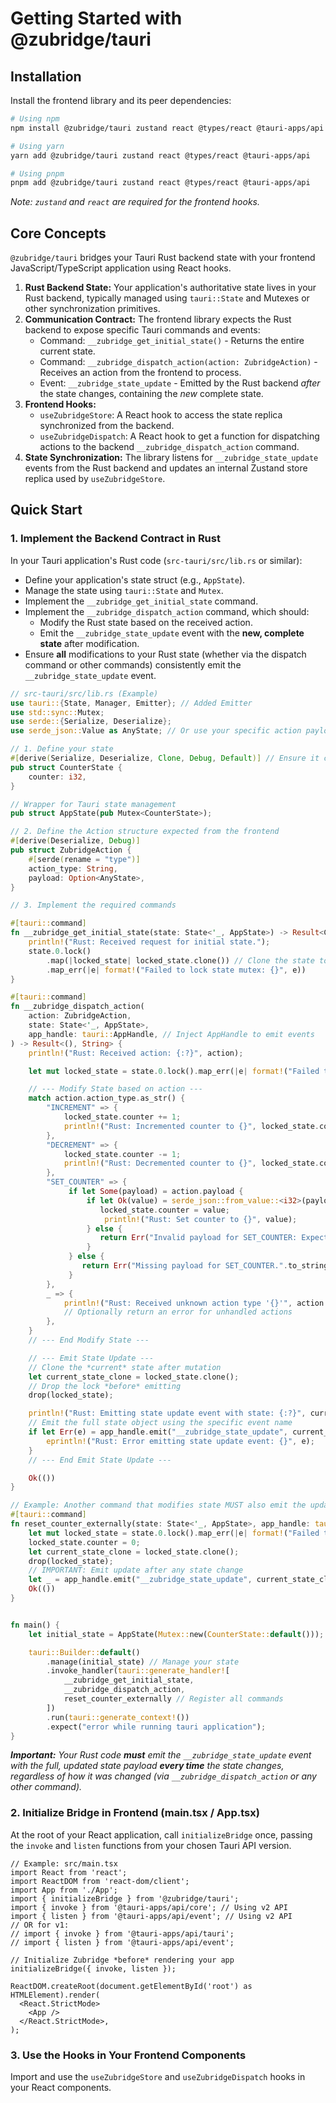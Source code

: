 # Getting Started with @zubridge/tauri

## Installation

Install the frontend library and its peer dependencies:

```bash
# Using npm
npm install @zubridge/tauri zustand react @types/react @tauri-apps/api

# Using yarn
yarn add @zubridge/tauri zustand react @types/react @tauri-apps/api

# Using pnpm
pnpm add @zubridge/tauri zustand react @types/react @tauri-apps/api
```

_Note: `zustand` and `react` are required for the frontend hooks._

## Core Concepts

`@zubridge/tauri` bridges your Tauri Rust backend state with your frontend JavaScript/TypeScript application using React hooks.

1.  **Rust Backend State:** Your application's authoritative state lives in your Rust backend, typically managed using `tauri::State` and Mutexes or other synchronization primitives.
2.  **Communication Contract:** The frontend library expects the Rust backend to expose specific Tauri commands and events:
    - Command: `__zubridge_get_initial_state()` - Returns the entire current state.
    - Command: `__zubridge_dispatch_action(action: ZubridgeAction)` - Receives an action from the frontend to process.
    - Event: `__zubridge_state_update` - Emitted by the Rust backend _after_ the state changes, containing the _new_ complete state.
3.  **Frontend Hooks:**
    - `useZubridgeStore`: A React hook to access the state replica synchronized from the backend.
    - `useZubridgeDispatch`: A React hook to get a function for dispatching actions to the backend `__zubridge_dispatch_action` command.
4.  **State Synchronization:** The library listens for `__zubridge_state_update` events from the Rust backend and updates an internal Zustand store replica used by `useZubridgeStore`.

## Quick Start

### 1. Implement the Backend Contract in Rust

In your Tauri application's Rust code (`src-tauri/src/lib.rs` or similar):

- Define your application's state struct (e.g., `AppState`).
- Manage the state using `tauri::State` and `Mutex`.
- Implement the `__zubridge_get_initial_state` command.
- Implement the `__zubridge_dispatch_action` command, which should:
  - Modify the Rust state based on the received action.
  - Emit the `__zubridge_state_update` event with the **new, complete state** after modification.
- Ensure **all** modifications to your Rust state (whether via the dispatch command or other commands) consistently emit the `__zubridge_state_update` event.

```rust
// src-tauri/src/lib.rs (Example)
use tauri::{State, Manager, Emitter}; // Added Emitter
use std::sync::Mutex;
use serde::{Serialize, Deserialize};
use serde_json::Value as AnyState; // Or use your specific action payload type

// 1. Define your state
#[derive(Serialize, Deserialize, Clone, Debug, Default)] // Ensure it can be serialized and cloned for events
pub struct CounterState {
    counter: i32,
}

// Wrapper for Tauri state management
pub struct AppState(pub Mutex<CounterState>);

// 2. Define the Action structure expected from the frontend
#[derive(Deserialize, Debug)]
pub struct ZubridgeAction {
    #[serde(rename = "type")]
    action_type: String,
    payload: Option<AnyState>,
}

// 3. Implement the required commands

#[tauri::command]
fn __zubridge_get_initial_state(state: State<'_, AppState>) -> Result<CounterState, String> {
    println!("Rust: Received request for initial state.");
    state.0.lock()
        .map(|locked_state| locked_state.clone()) // Clone the state to return
        .map_err(|e| format!("Failed to lock state mutex: {}", e))
}

#[tauri::command]
fn __zubridge_dispatch_action(
    action: ZubridgeAction,
    state: State<'_, AppState>,
    app_handle: tauri::AppHandle, // Inject AppHandle to emit events
) -> Result<(), String> {
    println!("Rust: Received action: {:?}", action);

    let mut locked_state = state.0.lock().map_err(|e| format!("Failed to lock state mutex: {}", e))?;

    // --- Modify State based on action ---
    match action.action_type.as_str() {
        "INCREMENT" => {
            locked_state.counter += 1;
            println!("Rust: Incremented counter to {}", locked_state.counter);
        },
        "DECREMENT" => {
            locked_state.counter -= 1;
            println!("Rust: Decremented counter to {}", locked_state.counter);
        },
        "SET_COUNTER" => {
             if let Some(payload) = action.payload {
                 if let Ok(value) = serde_json::from_value::<i32>(payload) {
                    locked_state.counter = value;
                     println!("Rust: Set counter to {}", value);
                 } else {
                    return Err("Invalid payload for SET_COUNTER: Expected an integer.".to_string());
                 }
             } else {
                return Err("Missing payload for SET_COUNTER.".to_string());
             }
        },
        _ => {
            println!("Rust: Received unknown action type '{}'", action.action_type);
            // Optionally return an error for unhandled actions
        },
    }
    // --- End Modify State ---

    // --- Emit State Update ---
    // Clone the *current* state after mutation
    let current_state_clone = locked_state.clone();
    // Drop the lock *before* emitting
    drop(locked_state);

    println!("Rust: Emitting state update event with state: {:?}", current_state_clone);
    // Emit the full state object using the specific event name
    if let Err(e) = app_handle.emit("__zubridge_state_update", current_state_clone) {
        eprintln!("Rust: Error emitting state update event: {}", e);
    }
    // --- End Emit State Update ---

    Ok(())
}

// Example: Another command that modifies state MUST also emit the update
#[tauri::command]
fn reset_counter_externally(state: State<'_, AppState>, app_handle: tauri::AppHandle) -> Result<(), String> {
    let mut locked_state = state.0.lock().map_err(|e| format!("Failed to lock state mutex: {}", e))?;
    locked_state.counter = 0;
    let current_state_clone = locked_state.clone();
    drop(locked_state);
    // IMPORTANT: Emit update after any state change
    let _ = app_handle.emit("__zubridge_state_update", current_state_clone);
    Ok(())
}


fn main() {
    let initial_state = AppState(Mutex::new(CounterState::default()));

    tauri::Builder::default()
        .manage(initial_state) // Manage your state
        .invoke_handler(tauri::generate_handler![
            __zubridge_get_initial_state,
            __zubridge_dispatch_action,
            reset_counter_externally // Register all commands
        ])
        .run(tauri::generate_context!())
        .expect("error while running tauri application");
}
```

_**Important:** Your Rust code **must** emit the `__zubridge_state_update` event with the full, updated state payload **every time** the state changes, regardless of how it was changed (via `__zubridge_dispatch_action` or any other command)._

### 2. Initialize Bridge in Frontend (main.tsx / App.tsx)

At the root of your React application, call `initializeBridge` once, passing the `invoke` and `listen` functions from your chosen Tauri API version.

```tsx
// Example: src/main.tsx
import React from 'react';
import ReactDOM from 'react-dom/client';
import App from './App';
import { initializeBridge } from '@zubridge/tauri';
import { invoke } from '@tauri-apps/api/core'; // Using v2 API
import { listen } from '@tauri-apps/api/event'; // Using v2 API
// OR for v1:
// import { invoke } from '@tauri-apps/api/tauri';
// import { listen } from '@tauri-apps/api/event';

// Initialize Zubridge *before* rendering your app
initializeBridge({ invoke, listen });

ReactDOM.createRoot(document.getElementById('root') as HTMLElement).render(
  <React.StrictMode>
    <App />
  </React.StrictMode>,
);
```

### 3. Use the Hooks in Your Frontend Components

Import and use the `useZubridgeStore` and `useZubridgeDispatch` hooks in your React components.

```

```
